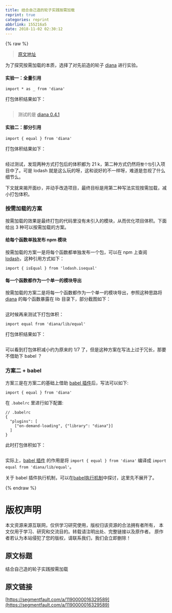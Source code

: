 ```yaml
---
title: 结合自己造的轮子实践按需加载
reprint: true
categories: reprint
abbrlink: 155216a5
date: 2018-11-02 02:30:12
---
```


{% raw %}
<blockquote><a href="https://github.com/MuYunyun/diana/issues/5" rel="nofollow noreferrer" target="_blank">&#x539F;&#x6587;&#x5730;&#x5740;</a></blockquote><p>&#x4E3A;&#x4E86;&#x63A2;&#x7A76;&#x6309;&#x9700;&#x52A0;&#x8F7D;&#x7684;&#x672C;&#x8D28;&#xFF0C;&#x9009;&#x62E9;&#x4E86;&#x5BF9;&#x5148;&#x524D;&#x9020;&#x7684;&#x8F6E;&#x5B50; <a href="https://github.com/MuYunyun/diana" rel="nofollow noreferrer" target="_blank">diana</a> &#x8FDB;&#x884C;&#x5B9E;&#x9A8C;&#x3002;</p><h4>&#x5B9E;&#x9A8C;&#x4E00;&#xFF1A;&#x5168;&#x91CF;&#x5F15;&#x7528;</h4><div class="widget-codetool" style="display:none"><div class="widget-codetool--inner"><span class="selectCode code-tool" data-toggle="tooltip" data-placement="top" title="" data-original-title="&#x5168;&#x9009;"></span> <span type="button" class="copyCode code-tool" data-toggle="tooltip" data-placement="top" data-clipboard-text="import * as _ from &apos;diana&apos;" title="" data-original-title="&#x590D;&#x5236;"></span> <span type="button" class="saveToNote code-tool" data-toggle="tooltip" data-placement="top" title="" data-original-title="&#x653E;&#x8FDB;&#x7B14;&#x8BB0;"></span></div></div><pre class="javascript hljs"><code class="js" style="word-break:break-word;white-space:initial"><span class="hljs-keyword">import</span> * <span class="hljs-keyword">as</span> _ <span class="hljs-keyword">from</span> <span class="hljs-string">&apos;diana&apos;</span></code></pre><p>&#x6253;&#x5305;&#x4F53;&#x79EF;&#x7ED3;&#x679C;&#x5982;&#x4E0B;&#xFF1A;</p><p><span class="img-wrap"><img data-src="http://oqhtscus0.bkt.clouddn.com/6de21bdb4cd2ac1d52a6e2af839ddeb0.jpg" src="https://static.alili.techhttp://oqhtscus0.bkt.clouddn.com/6de21bdb4cd2ac1d52a6e2af839ddeb0.jpg" alt="" title="" style="cursor:pointer;display:inline"></span></p><blockquote>&#x6D4B;&#x8BD5;&#x7684;&#x662F; <a href="https://github.com/MuYunyun/diana/tree/v0.4.1/lib" rel="nofollow noreferrer" target="_blank">diana 0.4.1</a></blockquote><h4>&#x5B9E;&#x9A8C;&#x4E8C;&#xFF1A;&#x90E8;&#x5206;&#x5F15;&#x7528;</h4><div class="widget-codetool" style="display:none"><div class="widget-codetool--inner"><span class="selectCode code-tool" data-toggle="tooltip" data-placement="top" title="" data-original-title="&#x5168;&#x9009;"></span> <span type="button" class="copyCode code-tool" data-toggle="tooltip" data-placement="top" data-clipboard-text="import { equal } from &apos;diana&apos;" title="" data-original-title="&#x590D;&#x5236;"></span> <span type="button" class="saveToNote code-tool" data-toggle="tooltip" data-placement="top" title="" data-original-title="&#x653E;&#x8FDB;&#x7B14;&#x8BB0;"></span></div></div><pre class="javascript hljs"><code class="js" style="word-break:break-word;white-space:initial"><span class="hljs-keyword">import</span> { equal } <span class="hljs-keyword">from</span> <span class="hljs-string">&apos;diana&apos;</span></code></pre><p>&#x6253;&#x5305;&#x4F53;&#x79EF;&#x7ED3;&#x679C;&#x5982;&#x4E0B;&#xFF1A;</p><p><span class="img-wrap"><img data-src="http://oqhtscus0.bkt.clouddn.com/57d8e10760e2ca6a264f235ba6532d27.jpg" src="https://static.alili.techhttp://oqhtscus0.bkt.clouddn.com/57d8e10760e2ca6a264f235ba6532d27.jpg" alt="" title="" style="cursor:pointer;display:inline"></span></p><p>&#x7ECF;&#x8FC7;&#x6D4B;&#x8BD5;&#xFF0C;&#x53D1;&#x73B0;&#x4E24;&#x79CD;&#x65B9;&#x5F0F;&#x6253;&#x5305;&#x540E;&#x7684;&#x4F53;&#x79EF;&#x90FD;&#x4E3A; 21 k&#xFF0C;&#x7B2C;&#x4E8C;&#x79CD;&#x65B9;&#x5F0F;&#x4ECD;&#x7136;&#x5C06;<code>&#x6574;&#x4E2A;&#x5305;</code>&#x5F15;&#x5165;&#x9879;&#x76EE;&#x4E2D;&#x4E86;&#x3002;&#x53EF;&#x662F; lodash &#x5C31;&#x662F;&#x8FD9;&#x4E48;&#x73A9;&#x7684;&#x5440;&#xFF0C;&#x8FD9;&#x548C;&#x8BF4;&#x597D;&#x7684;&#x4E0D;&#x4E00;&#x6837;&#x5440;&#xFF0C;&#x96BE;&#x9053;&#x662F;&#x5FFD;&#x89C6;&#x4E86;&#x4EC0;&#x4E48;&#x7EC6;&#x8282;&#x4E48;&#x3002;</p><p>&#x4E0B;&#x6587;&#x5C31;&#x6765;&#x63ED;&#x5F00;&#x9762;&#x7EB1;&#xFF0C;&#x5E76;&#x52A8;&#x624B;&#x6539;&#x9020;&#x9879;&#x76EE;&#xFF0C;&#x6700;&#x7EC8;&#x76EE;&#x6807;&#x662F;&#x7528;&#x7B2C;&#x4E8C;&#x79CD;&#x5199;&#x6CD5;&#x5B9E;&#x73B0;&#x6309;&#x9700;&#x52A0;&#x8F7D;&#xFF0C;&#x51CF;&#x5C0F;&#x6253;&#x5305;&#x4F53;&#x79EF;&#x3002;</p><h3 id="articleHeader0">&#x6309;&#x9700;&#x52A0;&#x8F7D;&#x7684;&#x65B9;&#x6848;</h3><p>&#x6309;&#x9700;&#x52A0;&#x8F7D;&#x7684;&#x6548;&#x679C;&#x662F;&#x6700;&#x7EC8;&#x6253;&#x5305;&#x7684;&#x4EE3;&#x7801;&#x91CC;&#x6CA1;&#x6709;&#x672A;&#x5F15;&#x5165;&#x7684;&#x6A21;&#x5757;&#xFF0C;&#x4ECE;&#x800C;&#x4F18;&#x5316;&#x9879;&#x76EE;&#x4F53;&#x79EF;&#x3002;&#x4E0B;&#x9762;&#x7ED9;&#x51FA; 3 &#x79CD;&#x53EF;&#x4EE5;&#x6309;&#x9700;&#x52A0;&#x8F7D;&#x7684;&#x65B9;&#x6848;&#x3002;</p><h4>&#x7ED9;&#x6BCF;&#x4E2A;&#x51FD;&#x6570;&#x5355;&#x72EC;&#x53D1;&#x5E03; npm &#x6A21;&#x5757;</h4><p>&#x6309;&#x9700;&#x52A0;&#x8F7D;&#x7684;&#x65B9;&#x6848;&#x4E00;&#x662F;&#x5C06;&#x6BCF;&#x4E2A;&#x51FD;&#x6570;&#x90FD;&#x5355;&#x72EC;&#x53D1;&#x5E03;&#x4E00;&#x4E2A;&#x5305;&#xFF0C;&#x53EF;&#x4EE5;&#x5728; npm &#x4E0A;&#x67E5;&#x9605; <a href="https://www.npmjs.com/search?q=lodash" rel="nofollow noreferrer" target="_blank">lodash</a>&#xFF0C;&#x8FD9;&#x79CD;&#x5F15;&#x7528;&#x65B9;&#x5F0F;&#x5982;&#x4E0B;&#xFF1A;</p><div class="widget-codetool" style="display:none"><div class="widget-codetool--inner"><span class="selectCode code-tool" data-toggle="tooltip" data-placement="top" title="" data-original-title="&#x5168;&#x9009;"></span> <span type="button" class="copyCode code-tool" data-toggle="tooltip" data-placement="top" data-clipboard-text="import { isEqual } from &apos;lodash.isequal&apos;" title="" data-original-title="&#x590D;&#x5236;"></span> <span type="button" class="saveToNote code-tool" data-toggle="tooltip" data-placement="top" title="" data-original-title="&#x653E;&#x8FDB;&#x7B14;&#x8BB0;"></span></div></div><pre class="javascript hljs"><code class="js" style="word-break:break-word;white-space:initial"><span class="hljs-keyword">import</span> { isEqual } <span class="hljs-keyword">from</span> <span class="hljs-string">&apos;lodash.isequal&apos;</span></code></pre><h4>&#x6BCF;&#x4E00;&#x4E2A;&#x51FD;&#x6570;&#x90FD;&#x4F5C;&#x4E3A;&#x4E00;&#x4E2A;&#x5355;&#x4E00;&#x7684;&#x6A21;&#x5757;&#x5BFC;&#x51FA;</h4><p>&#x6309;&#x9700;&#x52A0;&#x8F7D;&#x7684;&#x65B9;&#x6848;&#x4E8C;&#x662F;&#x5C06;&#x6BCF;&#x4E00;&#x4E2A;&#x51FD;&#x6570;&#x90FD;&#x4F5C;&#x4E3A;&#x4E00;&#x4E2A;&#x5355;&#x4E00;&#x7684;&#x6A21;&#x5757;&#x5BFC;&#x51FA;&#xFF0C;&#x53C2;&#x7167;&#x8FD9;&#x79CD;&#x601D;&#x8DEF;&#x5C06; <a href="https://github.com/MuYunyun/diana" rel="nofollow noreferrer" target="_blank">diana</a> &#x7684;&#x6BCF;&#x4E2A;&#x51FD;&#x6570;&#x66B4;&#x9732;&#x5728; lib &#x76EE;&#x5F55;&#x4E0B;&#xFF0C;&#x90E8;&#x5206;&#x622A;&#x56FE;&#x5982;&#x4E0B;&#xFF1A;</p><p><span class="img-wrap"><img data-src="http://oqhtscus0.bkt.clouddn.com/fe6032d2fc8169d21162350df63b4907.jpg-200" src="https://static.alili.techhttp://oqhtscus0.bkt.clouddn.com/fe6032d2fc8169d21162350df63b4907.jpg-200" alt="" title="" style="cursor:pointer;display:inline"></span></p><p>&#x8FD9;&#x65F6;&#x5019;&#x518D;&#x6765;&#x6D4B;&#x8BD5;&#x4E0B;&#x6253;&#x5305;&#x4F53;&#x79EF;&#xFF1A;</p><div class="widget-codetool" style="display:none"><div class="widget-codetool--inner"><span class="selectCode code-tool" data-toggle="tooltip" data-placement="top" title="" data-original-title="&#x5168;&#x9009;"></span> <span type="button" class="copyCode code-tool" data-toggle="tooltip" data-placement="top" data-clipboard-text="import equal from &apos;diana/lib/equal&apos;" title="" data-original-title="&#x590D;&#x5236;"></span> <span type="button" class="saveToNote code-tool" data-toggle="tooltip" data-placement="top" title="" data-original-title="&#x653E;&#x8FDB;&#x7B14;&#x8BB0;"></span></div></div><pre class="javascript hljs"><code class="js" style="word-break:break-word;white-space:initial"><span class="hljs-keyword">import</span> equal <span class="hljs-keyword">from</span> <span class="hljs-string">&apos;diana/lib/equal&apos;</span></code></pre><p>&#x6253;&#x5305;&#x4F53;&#x79EF;&#x7ED3;&#x679C;&#x5982;&#x4E0B;&#xFF1A;</p><p><span class="img-wrap"><img data-src="http://oqhtscus0.bkt.clouddn.com/45f21d4f858962dbfe423c358acbace3.jpg" src="https://static.alili.techhttp://oqhtscus0.bkt.clouddn.com/45f21d4f858962dbfe423c358acbace3.jpg" alt="" title="" style="cursor:pointer;display:inline"></span></p><p>&#x53EF;&#x4EE5;&#x770B;&#x5230;&#x6253;&#x5305;&#x4F53;&#x79EF;&#x51CF;&#x5C0F;&#x7EA6;&#x4E3A;&#x539F;&#x6765;&#x7684; 1/7 &#x4E86;&#xFF0C;&#x4F46;&#x662F;&#x8FD9;&#x79CD;&#x65B9;&#x6848;&#x5728;&#x5199;&#x6CD5;&#x4E0A;&#x8FC7;&#x4E8E;&#x5197;&#x957F;&#xFF0C;&#x90A3;&#x8981;&#x4E0D;&#x501F;&#x52A9;&#x4E0B; babel &#xFF1F;</p><h3 id="articleHeader1">&#x65B9;&#x6848;&#x4E8C; + babel</h3><p>&#x65B9;&#x6848;&#x4E09;&#x662F;&#x5728;&#x65B9;&#x6848;&#x4E8C;&#x7684;&#x57FA;&#x7840;&#x4E0A;&#x501F;&#x52A9; <a href="https://github.com/demos-platform/babel-plugin-on-demand-loading" rel="nofollow noreferrer" target="_blank">babel &#x63D2;&#x4EF6;</a>&#x540E;&#xFF0C;&#x5199;&#x6CD5;&#x53EF;&#x4EE5;&#x5982;&#x4E0B;:</p><div class="widget-codetool" style="display:none"><div class="widget-codetool--inner"><span class="selectCode code-tool" data-toggle="tooltip" data-placement="top" title="" data-original-title="&#x5168;&#x9009;"></span> <span type="button" class="copyCode code-tool" data-toggle="tooltip" data-placement="top" data-clipboard-text="import { equal } from &apos;diana&apos;" title="" data-original-title="&#x590D;&#x5236;"></span> <span type="button" class="saveToNote code-tool" data-toggle="tooltip" data-placement="top" title="" data-original-title="&#x653E;&#x8FDB;&#x7B14;&#x8BB0;"></span></div></div><pre class="javascript hljs"><code class="js" style="word-break:break-word;white-space:initial"><span class="hljs-keyword">import</span> { equal } <span class="hljs-keyword">from</span> <span class="hljs-string">&apos;diana&apos;</span></code></pre><p>&#x5728; <code>.babelrc</code> &#x91CC;&#x8FDB;&#x884C;&#x5982;&#x4E0B;&#x914D;&#x7F6E;:</p><div class="widget-codetool" style="display:none"><div class="widget-codetool--inner"><span class="selectCode code-tool" data-toggle="tooltip" data-placement="top" title="" data-original-title="&#x5168;&#x9009;"></span> <span type="button" class="copyCode code-tool" data-toggle="tooltip" data-placement="top" data-clipboard-text="// .babelrc
{
  &quot;plugins&quot;: [
    [&quot;on-demand-loading&quot;, {&quot;library&quot;: &quot;diana&quot;}]
  ]
}" title="" data-original-title="&#x590D;&#x5236;"></span> <span type="button" class="saveToNote code-tool" data-toggle="tooltip" data-placement="top" title="" data-original-title="&#x653E;&#x8FDB;&#x7B14;&#x8BB0;"></span></div></div><pre class="javascript hljs"><code class="js"><span class="hljs-comment">// .babelrc</span>
{
  <span class="hljs-string">&quot;plugins&quot;</span>: [
    [<span class="hljs-string">&quot;on-demand-loading&quot;</span>, {<span class="hljs-string">&quot;library&quot;</span>: <span class="hljs-string">&quot;diana&quot;</span>}]
  ]
}</code></pre><p>&#x6B64;&#x65F6;&#x6253;&#x5305;&#x4F53;&#x79EF;&#x5982;&#x4E0B;&#xFF1A;</p><p><span class="img-wrap"><img data-src="http://oqhtscus0.bkt.clouddn.com/d1bca6090e03924a6a565570bde84c66.jpg" src="https://static.alili.techhttp://oqhtscus0.bkt.clouddn.com/d1bca6090e03924a6a565570bde84c66.jpg" alt="" title="" style="cursor:pointer;display:inline"></span></p><p>&#x5B9E;&#x9645;&#x4E0A;&#xFF0C;<a href="https://github.com/demos-platform/babel-plugin-on-demand-loading" rel="nofollow noreferrer" target="_blank">babel &#x63D2;&#x4EF6;</a> &#x7684;&#x4F5C;&#x7528;&#x662F;&#x5C06; <code>import { equal } from &apos;diana&apos;</code> &#x7F16;&#x8BD1;&#x6210; <code>import equal from &apos;diana/lib/equal&apos;</code>&#x3002;</p><p>&#x5173;&#x4E8E; babel &#x63D2;&#x4EF6;&#x6267;&#x884C;&#x673A;&#x5236;&#xFF0C;&#x53EF;&#x4EE5;&#x5728;<a href="https://github.com/MuYunyun/blog/blob/master/BasicSkill/%E7%95%AA%E5%A4%96%E7%AF%87/babel%E6%89%A7%E8%A1%8C%E6%9C%BA%E5%88%B6.md" rel="nofollow noreferrer" target="_blank">babel&#x6267;&#x884C;&#x673A;&#x5236;</a>&#x4E2D;&#x63A2;&#x8BA8;&#xFF0C;&#x8FD9;&#x91CC;&#x5148;&#x4E0D;&#x5C55;&#x5F00;&#x4E86;&#x3002;</p>
{% endraw %}

# 版权声明
本文资源来源互联网，仅供学习研究使用，版权归该资源的合法拥有者所有，
本文仅用于学习、研究和交流目的。转载请注明出处、完整链接以及原作者。
原作者若认为本站侵犯了您的版权，请联系我们，我们会立即删除！

## 原文标题
结合自己造的轮子实践按需加载

## 原文链接
[https://segmentfault.com/a/1190000016329589](https://segmentfault.com/a/1190000016329589)

